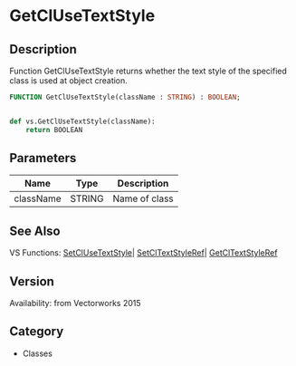 # GetClUseTextStyle

## Description
Function GetClUseTextStyle returns whether the text style of the specified class is used at object creation.

```pascal
FUNCTION GetClUseTextStyle(className : STRING) : BOOLEAN;
```

```python

def vs.GetClUseTextStyle(className):
    return BOOLEAN
```

## Parameters
|Name|Type|Description|
|---|---|---|
|className|STRING|Name of class|

## See Also
VS Functions:
[SetClUseTextStyle](SetClUseTextStyle.md)| [SetClTextStyleRef](SetClTextStyleRef.md)| [GetClTextStyleRef](GetClTextStyleRef.md)

## Version
Availability: from Vectorworks 2015
## Category
* Classes

